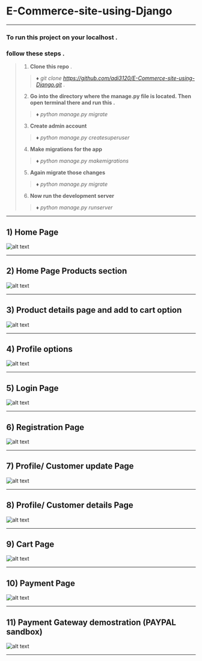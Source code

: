 # E-Commerce-site-using-Django
***
### To run this project on your localhost .
### follow these steps . 

> 1) **Clone this repo** .
>> ♦ _git clone https://github.com/adi3120/E-Commerce-site-using-Django.git_ .
> 2) **Go into the directory where the manage.py file is located. Then open terminal there and run this .**
>> ♦ _python manage.py migrate_ 
> 3) **Create admin account**
>> ♦ _python manage.py createsuperuser_
> 4) **Make migrations for the app**
>> ♦ _python manage.py makemigrations_
> 5) **Again migrate those changes**
>> ♦ _python manage.py migrate_
> 6) **Now run the development server**
>> ♦ _python manage.py runserver_
***


## 1) Home Page
![alt text](https://github.com/adi3120/E-Commerce-site-using-Django/blob/master/githubimages/1.png)
***

## 2) Home Page Products section
![alt text](https://github.com/adi3120/E-Commerce-site-using-Django/blob/master/githubimages/2.gif)
***

## 3) Product details page and add to cart option
![alt text](https://github.com/adi3120/E-Commerce-site-using-Django/blob/master/githubimages/3.png)
***

## 4) Profile options
![alt text](https://github.com/adi3120/E-Commerce-site-using-Django/blob/master/githubimages/4.png)
***

## 5) Login Page
![alt text](https://github.com/adi3120/E-Commerce-site-using-Django/blob/master/githubimages/5.png)
***

## 6) Registration Page
![alt text](https://github.com/adi3120/E-Commerce-site-using-Django/blob/master/githubimages/6.png)
***

## 7) Profile/ Customer update Page
![alt text](https://github.com/adi3120/E-Commerce-site-using-Django/blob/master/githubimages/7.png)
***

## 8) Profile/ Customer details Page
![alt text](https://github.com/adi3120/E-Commerce-site-using-Django/blob/master/githubimages/8.png)
***

## 9) Cart Page
![alt text](https://github.com/adi3120/E-Commerce-site-using-Django/blob/master/githubimages/9.png)
***

## 10) Payment Page
![alt text](https://github.com/adi3120/E-Commerce-site-using-Django/blob/master/githubimages/10.png)
***

## 11) Payment Gateway demostration (PAYPAL sandbox)
![alt text](https://github.com/adi3120/E-Commerce-site-using-Django/blob/master/githubimages/11.png)
***

